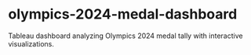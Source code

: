 # olympics-2024-medal-dashboard
Tableau dashboard analyzing Olympics 2024 medal tally with interactive visualizations.
